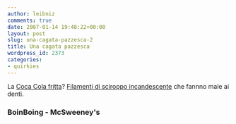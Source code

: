 ```yaml
---
author: leibniz
comments: true
date: 2007-01-14 19:48:22+00:00
layout: post
slug: una-cagata-pazzesca-2
title: Una cagata pazzesca
wordpress_id: 2373
categories:
- quirkies
---
```


La [Coca Cola fritta](http://www.boingboing.net/2006/10/12/deepfried_cocacola.html)? [Filamenti di sciroppo incandescente](http://www.mcsweeneys.net/links/newfood/#FriedCoke) che fannno male ai denti.


### BoinBoing - McSweeney's
